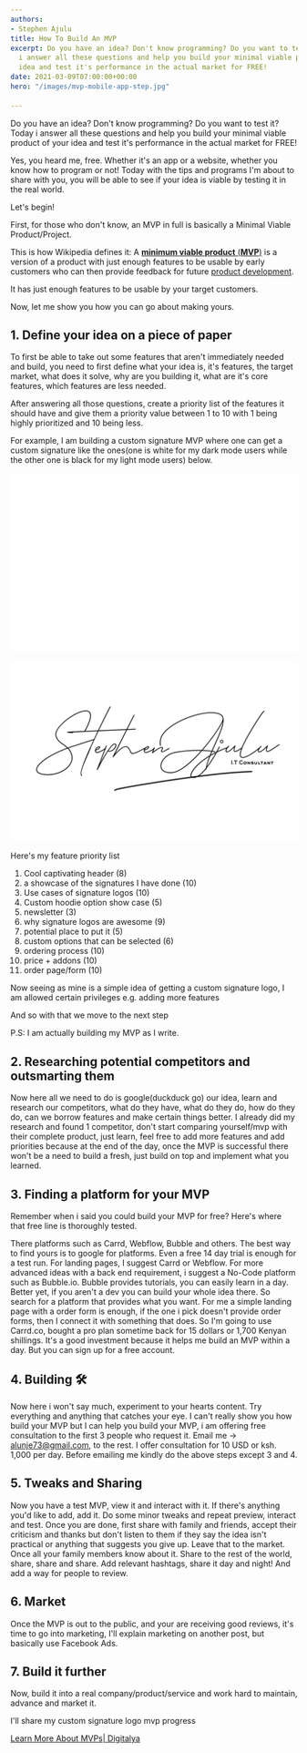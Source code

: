 ```yaml
---
authors:
- Stephen Ajulu
title: How To Build An MVP
excerpt: Do you have an idea? Don't know programming? Do you want to test it? Today
  i answer all these questions and help you build your minimal viable product of your
  idea and test it's performance in the actual market for FREE!
date: 2021-03-09T07:00:00+00:00
hero: "/images/mvp-mobile-app-step.jpg"

---
```

Do you have an idea? Don't know programming? Do you want to test it? Today i answer all these questions and help you build your minimal viable product of your idea and test it's performance in the actual market for FREE!

Yes, you heard me, free. Whether it's an app or a website, whether you know how to program or not! Today with the tips and programs I'm about to share with you, you will be able to see if your idea is viable by testing it in the real world.

Let's begin!

First, for those who don't know, an MVP in full is basically a Minimal Viable Product/Project.

This is how Wikipedia defines it: A [**minimum viable product** (**MVP**)](https://en.wikipedia.org/wiki/Minimum_viable_product) is a version of a product with just enough features to be usable by early customers who can then provide feedback for future [product development](https://en.wikipedia.org/wiki/New_product_development "New product development").

It has just enough features to be usable by your target customers.

Now, let me show you how you can go about making yours.

## 1. Define your idea on a piece of paper

To first be able to take out some features that aren't immediately needed and build, you need to first define what your idea is, it's features, the target market, what does it solve, why are you building it, what are it's core features, which features are less needed. 

After answering all those questions, create a priority list of the features it should have and give them a priority value between 1 to 10 with 1 being highly prioritized and 10 being less.

For example, I am building a custom signature MVP where one can get a custom signature like the ones(one is white for my dark mode users while the other one is black for my light mode users) below.

![](/static/images/image.png)

![](/static/images/stephen-ajulu-signature-logo-black-thin-i-t-consultant-2.png)

Here's my feature priority list

 1. Cool captivating header (8)
 2. a showcase of the signatures I have done (10)
 3. Use cases of signature logos (10)
 4. Custom hoodie option show case (5)
 5. newsletter (3)
 6. why signature logos are awesome (9)
 7. potential place to put it (5)
 8. custom options that can be selected (6)
 9. ordering process (10)
10. price + addons (10)
11. order page/form (10)

Now seeing as mine is a simple idea of getting a custom signature logo, I am allowed certain privileges e.g. adding more features 

And so with that we move to the next step

P.S: I am actually building my MVP as I write.

## 2. Researching potential competitors and outsmarting them

Now here all we need to do is google(duckduck go) our idea, learn and research our competitors, what do they have, what do they do, how do they do, can we borrow features and make certain things better. I already did my research and found 1 competitor, don't start comparing yourself/mvp with their complete product, just learn, feel free to add more features and add priorities because at the end of the day, once the MVP is successful there won't be a need to build a fresh, just build on top and implement what you learned.

## 3. Finding a platform for your MVP

Remember when i said you could build your MVP for free? Here's where that free line is thoroughly tested.

There platforms such as Carrd, Webflow, Bubble and others. The best way to find yours is to google for platforms. Even a free 14 day trial is enough for a test run. For landing pages, I suggest Carrd or Webflow. For more advanced ideas with a back end requirement, i suggest a No-Code platform such as Bubble.io. Bubble provides tutorials, you can easily learn in a day. Better yet, if you aren't a dev you can build your whole idea there. So search for a platform that provides what you want. For me a simple landing page with a order form is enough, if the one i pick doesn't provide order forms, then I connect it with something that does. So I'm going to use Carrd.co, bought a pro plan sometime back for 15 dollars or 1,700 Kenyan shillings. It's a good investment because it helps me build an MVP within a day. But you can sign up for a free account.

## 4. Building 🛠

Now here i won't say much, experiment to your hearts content. Try everything and anything that catches your eye. I can't really show you how build your MVP but I can help you build your MVP, i am offering free consultation to the first 3 people who request it. Email me → alunje73@gmail.com, to the rest. I offer consultation for 10 USD or ksh. 1,000 per day. Before emailing me kindly do the above steps except 3 and 4.

## 5. Tweaks and Sharing

Now you have a test MVP, view it and interact with it. If there's anything you'd like to add, add it. Do some minor tweaks and repeat preview, interact and test. Once you are done, first share with family and friends, accept their criticism and thanks but don't listen to them if they say the idea isn't practical or anything that suggests you give up. Leave that to the market. Once all your family members know about it. Share to the rest of the world, share, share and share. Add relevant hashtags, share it day and night! And add a way for people to review.

## 6. Market

Once the MVP is out to the public, and your are receiving good reviews, it's time to go into marketing, I'll explain marketing on another post, but basically use Facebook Ads.

## 7. Build it further

Now, build it into a real company/product/service and work hard to maintain, advance and market it.

I'll share my custom signature logo mvp progress

[Learn More About MVPs| Digitalya](https://digitalya.co/blog/5-awesome-minimum-viable-product-examples/)
